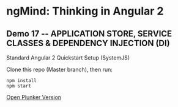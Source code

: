 # ngMind: Thinking in Angular 2

## Demo 17 -- APPLICATION STORE, SERVICE CLASSES & DEPENDENCY INJECTION (DI)

Standard Angular 2 Quickstart Setup (SystemJS)

Clone this repo (Master branch), then run:
```
npm install
npm start
```

[Open Plunker Version](http://plnkr.co/edit/3cVPFtWXtLINUoHlGYHw?p=preview)
